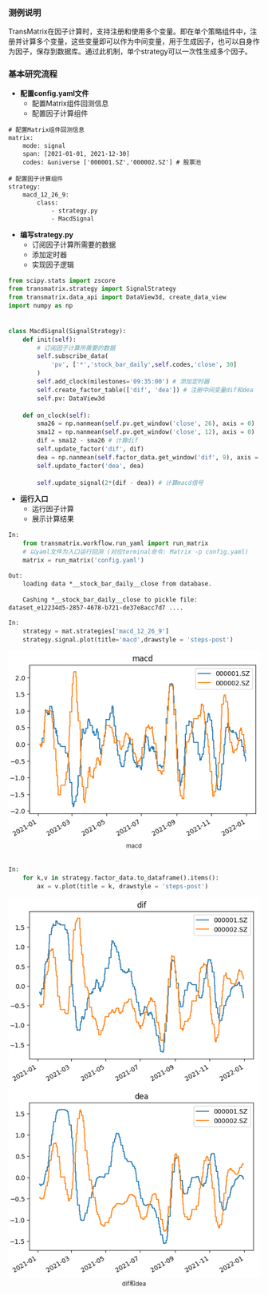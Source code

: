 ### 测例说明
TransMatrix在因子计算时，支持注册和使用多个变量。即在单个策略组件中，注册并计算多个变量，这些变量即可以作为中间变量，用于生成因子，也可以自身作为因子，保存到数据库。通过此机制，单个strategy可以一次性生成多个因子。

### 基本研究流程
- <b> 配置config.yaml文件 </b>
  - 配置Matrix组件回测信息
  - 配置因子计算组件

```text
# 配置Matrix组件回测信息
matrix:
    mode: signal
    span: [2021-01-01, 2021-12-30]
    codes: &universe ['000001.SZ','000002.SZ'] # 股票池
        
# 配置因子计算组件
strategy:
    macd_12_26_9:
        class: 
            - strategy.py
            - MacdSignal
```


- <b> 编写strategy.py </b>
  - 订阅因子计算所需要的数据
  - 添加定时器
  - 实现因子逻辑

```python
from scipy.stats import zscore
from transmatrix.strategy import SignalStrategy
from transmatrix.data_api import DataView3d, create_data_view
import numpy as np


class MacdSignal(SignalStrategy):
    def init(self):
        # 订阅因子计算所需要的数据
        self.subscribe_data(
            'pv', ['*','stock_bar_daily',self.codes,'close', 30]
        )
        self.add_clock(milestones='09:35:00') # 添加定时器
        self.create_factor_table(['dif', 'dea']) # 注册中间变量dif和dea
        self.pv: DataView3d          
    
    def on_clock(self):
        sma26 = np.nanmean(self.pv.get_window('close', 26), axis = 0)
        sma12 = np.nanmean(self.pv.get_window('close', 12), axis = 0)
        dif = sma12 - sma26 # 计算dif
        self.update_factor('dif', dif)
        dea = np.nanmean(self.factor_data.get_window('dif', 9), axis = 0) # 计算dea
        self.update_factor('dea', dea)
        
        self.update_signal(2*(dif - dea)) # 计算macd信号
```

- <b> 运行入口 </b>
  - 运行因子计算
  - 展示计算结果

```python
In:
    from transmatrix.workflow.run_yaml import run_matrix
    # 以yaml文件为入口运行回测 (对应terminal命令: Matrix -p config.yaml)
    matrix = run_matrix('config.yaml')
```

```text
Out:
    loading data *__stock_bar_daily__close from database.

    Cashing *__stock_bar_daily__close to pickle file: dataset_e12234d5-2857-4678-b721-de37e8acc7d7 ....
```

```python
In:
    strategy = mat.strategies['macd_12_26_9']
    strategy.signal.plot(title='macd',drawstyle = 'steps-post')
```
<div align=center>
<img width="1000" src="8_测例代码\pics\中间变量.png"/>
</div>
<div align=center style="font-size:12px">macd</div>
<br />

```python
In:
    for k,v in strategy.factor_data.to_dataframe().items():
        ax = v.plot(title = k, drawstyle = 'steps-post')
```

<div align=center>
<img width="1000" src="8_测例代码\pics\中间变量2.png"/>
</div>
<div align=center style="font-size:12px">dif和dea</div>
<br />